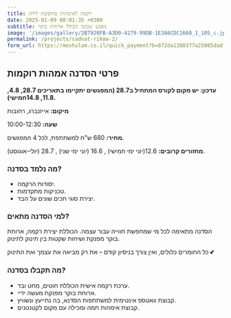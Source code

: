 ```yaml
---
title: רקמה לאימהות בחופשת לידה
date: 2025-01-09 08:01:35 +0300
subtitle: מפגש שבועי הכולל ארוחת בוקר
image: '/images/gallery/2B7920FB-A3D0-4279-99DB-1E3A6CDC1660_1_105_c.jpeg'
permalink: /projects/sadnat-rikma-2/
form_url: https://meshulam.co.il/quick_payment?b=872da1300377a25085dadfb04e77f8c7
---
```


## פרטי הסדנה אמהות רוקמות

**עדכון: יש מקום לקורס המתחיל ב28.7 (המפגשים יתקיימו בתאריכים 28.7, 4.8, 11.8, 14.8חמישי).**

**מיקום:** אייזנברג, רחובות  

**שעה:** 10:00-12:30 

**מחיר:** 680 ש"ח למשתתפת, לכל 4 המפגשים.

**מחזורים קרובים:** 12.6(יוני ימי חמישי) , 16.6 (יוני ימי שני) , 28.7 (יולי-אוגוסט).

### מה נלמד בסדנה?

- יסודות הרקמה.
- טכניקות מתקדמות.
- יצירת סוגי תכים שונים על הבד.

### למי הסדנה מתאים?

הסדנה מתאימה לכל מי שמחפשת חווייה עבור עצמה. הכוללת יצירת רקמה, ארוחת בוקר מפנקת ושיחות שקטות בין תינוק לתינוק.

כל החומרים כלולים, ואין צורך בניסיון קודם – את רק מביאה את עצמך ואת התינוק 💕

### מה תקבלו בסדנה?

- ערכת רקמה אישית הכוללת חוטים, מחט ובד.
- ארוחת בוקר מפנקת מעשה ידיי.
- קבוצת וואטספ אינטימית למשתתפות הסדנא, בה נתייעץ ונשוויץ.
-  קבוצת אימהות חמה ומכילה עם מקום לקטנטנים.

